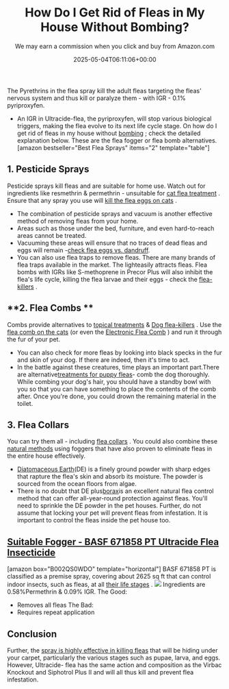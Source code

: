 ﻿---
author: We may earn a commission when you click and buy from Amazon.com
layout: post
title: How Do I Get Rid of Fleas in My House Without Bombing?
date: '2025-05-04T06:11:06+00:00'
categories:
- Fleas
- Guide
tags: []
slug: /how-do-i-get-rid-of-fleas-in-my-house-without-bombing/
lastmod: 2025-05-07T12:21:27+03:00
---

The Pyrethrins in the flea spray kill the adult fleas targeting the fleas’ nervous system and thus kill or paralyze them - with IGR - 0.1% pyriproxyfen.
- An IGR in Ultracide-flea, the pyriproxyfen, will stop various biological triggers, making the flea evolve to its next life cycle stage.
On how do I get rid of fleas in my house without
[bombing](https://pestpolicy.com/best-fogger-for-fleas/)
; check the detailed explanation below. These are the flea fogger or flea bomb alternatives.
[amazon bestseller="Best Flea Sprays" items="2" template="table"]
## **1. Pesticide Sprays**
Pesticide sprays kill fleas and are suitable for home use. Watch out for ingredients like resmethrin & permethrin - unsuitable for
[cat flea treatment](https://pestpolicy.com/best-flea-treatment-for-cats/)
. Ensure that any spray you use will
[kill the flea eggs on cats](https://pestpolicy.com/how-to-get-rid-of-flea-eggs-on-cats/)
.
- The combination of pesticide sprays and vacuum is another effective method of removing fleas from your home.
- Areas such as those under the bed, furniture, and even hard-to-reach areas cannot be treated.
- Vacuuming these areas will ensure that no traces of dead fleas and eggs will remain -[check flea eggs vs. dandruff](https://pestpolicy.com/flea-eggs-vs-dandruff/).
- You can also use flea traps to remove fleas. There are many brands of flea traps available in the market. The lighteasily attracts fleas.
Flea bombs with IGRs like S-methoprene in Precor Plus will also inhibit the flea's life cycle, killing the flea larvae and their eggs - check the
[flea-killers](https://pestpolicy.com/best-flea-treatment-for-kittens/)
.
## **2. Flea Combs **
Combs provide alternatives to
[topical treatments](https://pestpolicy.com/best-flea-treatment-for-cats/)
&
[Dog flea-killers](https://pestpolicy.com/best-flea-shampoo-for-dogs/)
. Use the
[flea comb on the cats](https://pestpolicy.com/best-flea-comb-for-cats/)
(or even the
[Electronic Flea Comb](https://pestpolicy.com/best-electronic-flea-comb/)
) and run it through the fur of your pet.
- You can also check for more fleas by looking into black specks in the fur and skin of your dog. If there are indeed, then it's time to act.
- In the battle against these creatures, time plays an important part.There are alternative[treatments for puppy fleas](https://pestpolicy.com/best-flea-treatment-for-puppies/)- comb the dog thoroughly.
While combing your dog's hair, you should have a standby bowl with you so that you can have something to place the contents of the comb after. Once you're done, you could drown the remaining material in the toilet.
## **3. Flea Collars**
You can try them all - including
[flea collars](https://pestpolicy.com/best-flea-collar-for-cats/)
.
You could also combine these
[natural methods](https://pestpolicy.com/does-apple-cider-vinegar-kill-fleas/)
using foggers that have also proven to eliminate fleas in the entire house effectively.
- [Diatomaceous Earth](https://pestpolicy.com/diatomaceous-earth-for-fleas-on-dogs/)(DE) is a finely ground powder with sharp edges that rapture the flea's skin and absorb its moisture. The powder is sourced from the ocean floors from algae.
- There is no doubt that DE plus[borax](https://pestpolicy.com/borax-flea-killer/)is an excellent natural flea control method that can offer all-year-round protection against fleas.
You'll need to sprinkle the DE powder in the pet houses. Further, do not assume that locking your pet will prevent fleas from infestation. It is important to control the fleas inside the pet house too.
## [Suitable Fogger - BASF 671858 PT Ultracide Flea Insecticide](https://www.amazon.com/dp/B002QS0WDO/?tag=p-policy-20)
[amazon box="B002QS0WDO" template="horizontal"]
BASF 671858 PT is classified as a premise spray, covering about 2625 sq ft that can control indoor insects, such as fleas, at all
[their life stages](https://pestpolicy.com/how-big-are-bed-bugs/)
.
![](/assets/img/uploads/default-image.jpg)
Ingredients are 0.58%Permethrin & 0.09% IGR.
The Good:
- Removes all fleas
The Bad:
- Requires repeat application
## Conclusion
Further, the
[spray is highly effective in killing fleas](https://pestpolicy.com/best-flea-spray-for-home/)
that will be hiding under your carpet, particularly the various stages such as pupae, larva, and eggs.
However, Ultracide-
flea
has the same action and composition as the Virbac Knockout and Siphotrol Plus II and will all thus kill and prevent flea infestation.